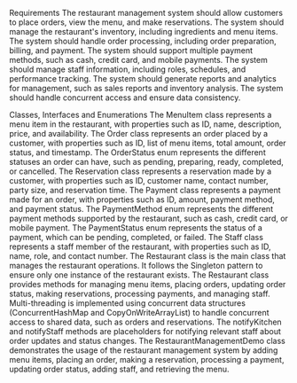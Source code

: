 Requirements
The restaurant management system should allow customers to place orders, view the menu, and make reservations.
The system should manage the restaurant's inventory, including ingredients and menu items.
The system should handle order processing, including order preparation, billing, and payment.
The system should support multiple payment methods, such as cash, credit card, and mobile payments.
The system should manage staff information, including roles, schedules, and performance tracking.
The system should generate reports and analytics for management, such as sales reports and inventory analysis.
The system should handle concurrent access and ensure data consistency.


Classes, Interfaces and Enumerations
The MenuItem class represents a menu item in the restaurant, with properties such as ID, name, description, price, and availability.
The Order class represents an order placed by a customer, with properties such as ID, list of menu items, total amount, order status, and timestamp.
The OrderStatus enum represents the different statuses an order can have, such as pending, preparing, ready, completed, or cancelled.
The Reservation class represents a reservation made by a customer, with properties such as ID, customer name, contact number, party size, and reservation time.
The Payment class represents a payment made for an order, with properties such as ID, amount, payment method, and payment status.
The PaymentMethod enum represents the different payment methods supported by the restaurant, such as cash, credit card, or mobile payment.
The PaymentStatus enum represents the status of a payment, which can be pending, completed, or failed.
The Staff class represents a staff member of the restaurant, with properties such as ID, name, role, and contact number.
The Restaurant class is the main class that manages the restaurant operations. It follows the Singleton pattern to ensure only one instance of the restaurant exists.
The Restaurant class provides methods for managing menu items, placing orders, updating order status, making reservations, processing payments, and managing staff.
Multi-threading is implemented using concurrent data structures (ConcurrentHashMap and CopyOnWriteArrayList) to handle concurrent access to shared data, such as orders and reservations.
The notifyKitchen and notifyStaff methods are placeholders for notifying relevant staff about order updates and status changes.
The RestaurantManagementDemo class demonstrates the usage of the restaurant management system by adding menu items, placing an order, making a reservation, processing a payment, updating order status, adding staff, and retrieving the menu.